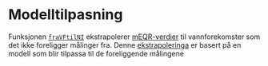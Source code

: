 # Modelltilpasning

Funksjonen [`fraVFtilNI`](fraVFtilNI.md) ekstrapolerer [mEQR-verdier](mEQR.md) til vannforekomster som det ikke foreligger målinger fra.
Denne [ekstrapoleringa](extrapol.md) er basert på en modell som blir tilpassa til de foreliggende målingene


